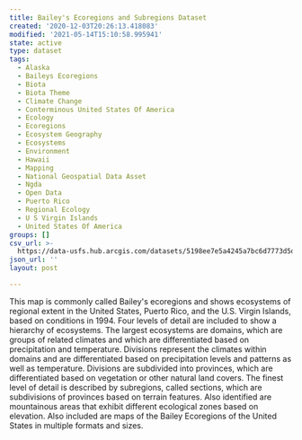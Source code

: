 ```yaml
---
title: Bailey's Ecoregions and Subregions Dataset
created: '2020-12-03T20:26:13.418083'
modified: '2021-05-14T15:10:58.995941'
state: active
type: dataset
tags:
  - Alaska
  - Baileys Ecoregions
  - Biota
  - Biota Theme
  - Climate Change
  - Conterminous United States Of America
  - Ecology
  - Ecoregions
  - Ecosystem Geography
  - Ecosystems
  - Environment
  - Hawaii
  - Mapping
  - National Geospatial Data Asset
  - Ngda
  - Open Data
  - Puerto Rico
  - Regional Ecology
  - U S Virgin Islands
  - United States Of America
groups: []
csv_url: >-
  https://data-usfs.hub.arcgis.com/datasets/5198ee7e5a4245a7bc6d7773d5d7ea40_0.csv?outSR=%7B%22latestWkid%22%3A4269%2C%22wkid%22%3A4269%7D
json_url: ''
layout: post

---
```

This map is commonly called Bailey's ecoregions and shows ecosystems of regional extent in the United States, Puerto Rico, and the U.S. Virgin Islands, based on conditions in 1994. Four levels of detail are included to show a hierarchy of ecosystems. The largest ecosystems are domains, which are groups of related climates and which are differentiated based on precipitation and temperature. Divisions represent the climates within domains and are differentiated based on precipitation levels and patterns as well as temperature. Divisions are subdivided into provinces, which are differentiated based on vegetation or other natural land covers. The finest level of detail is described by subregions, called sections, which are subdivisions of provinces based on terrain features. Also identified are mountainous areas that exhibit different ecological zones based on elevation. Also included are maps of the Bailey Ecoregions of the United States in multiple formats and sizes.
